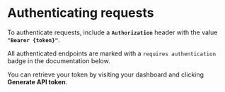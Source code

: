 # Authenticating requests

To authenticate requests, include a **`Authorization`** header with the value **`"Bearer {token}"`**.

All authenticated endpoints are marked with a `requires authentication` badge in the documentation below.

You can retrieve your token by visiting your dashboard and clicking <b>Generate API token</b>.
